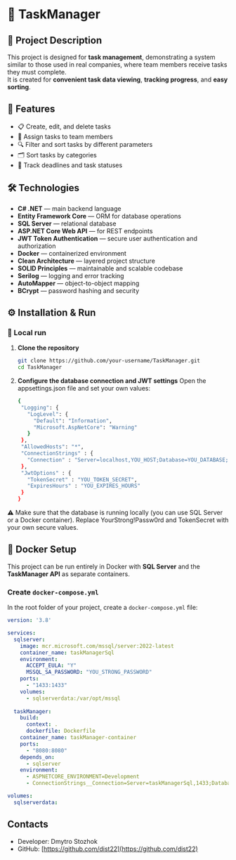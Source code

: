 # 📝 TaskManager

## 📌 Project Description  
This project is designed for **task management**, demonstrating a system similar to those used in real companies, where team members receive tasks they must complete.  
It is created for **convenient task data viewing**, **tracking progress**, and **easy sorting**.

## 🚀 Features  
- 📋 Create, edit, and delete tasks  
- 👥 Assign tasks to team members  
- 🔍 Filter and sort tasks by different parameters  
- 🗂 Sort tasks by categories  
- 📅 Track deadlines and task statuses

## 🛠 Technologies  
- **C# .NET** — main backend language  
- **Entity Framework Core** — ORM for database operations  
- **SQL Server** — relational database  
- **ASP.NET Core Web API** — for REST endpoints  
- **JWT Token Authentication** — secure user authentication and authorization  
- **Docker** — containerized environment  
- **Clean Architecture** — layered project structure  
- **SOLID Principles** — maintainable and scalable codebase  
- **Serilog** — logging and error tracking  
- **AutoMapper** — object-to-object mapping  
- **BCrypt** — password hashing and security

## ⚙️ Installation & Run  

### 🔹 Local run
1. **Clone the repository**  
   ```bash
   git clone https://github.com/your-username/TaskManager.git
   cd TaskManager
   ```

2. **Configure the database connection and JWT settings**
   Open the appsettings.json file and set your own values:
   ```bash
   {
    "Logging": {
      "LogLevel": {
        "Default": "Information",
        "Microsoft.AspNetCore": "Warning"
      }
    },
    "AllowedHosts": "*",
    "ConnectionStrings" : {
      "Connection" : "Server=localhost,YOU_HOST;Database=YOU_DATABASE;User Id=sa;Password=YourStrong!Passw0rd;TrustServerCertificate=true;"
    },
    "JwtOptions" : {
      "TokenSecret" : "YOU_TOKEN_SECRET",
      "ExpiresHours" : "YOU_EXPIRES_HOURS"
    }
   }
   ```
  ⚠ Make sure that the database is running locally (you can use SQL Server or a Docker container).
  Replace YourStrong!Passw0rd and TokenSecret with your own secure values.


## 🐳 Docker Setup  

This project can be run entirely in Docker with **SQL Server** and the **TaskManager API** as separate containers.  

### Create `docker-compose.yml`  
In the root folder of your project, create a `docker-compose.yml` file:  

```yaml
version: '3.8'

services:
  sqlserver:
    image: mcr.microsoft.com/mssql/server:2022-latest
    container_name: taskManagerSql
    environment:
      ACCEPT_EULA: "Y"
      MSSQL_SA_PASSWORD: "YOU_STRONG_PASSWORD"
    ports:
      - "1433:1433"
    volumes:
      - sqlserverdata:/var/opt/mssql
        
  taskManager:
    build:
      context: .
      dockerfile: Dockerfile
    container_name: taskManager-container
    ports:
      - "8080:8080"
    depends_on:
      - sqlserver
    environment:
      - ASPNETCORE_ENVIRONMENT=Development
      - ConnectionStrings__Connection=Server=taskManagerSql,1433;Database=YOU_DATABASE_NAME;User Id=sa;Password=YOU_STRONG_PASSWORD;TrustServerCertificate=true;

volumes:
  sqlserverdata:
```
## Contacts
- Developer: Dmytro Stozhok  
- GitHub: [https://github.com/dist22](https://github.com/dist22)
